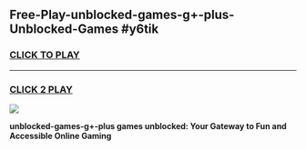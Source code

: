 
## Free-Play-unblocked-games-g+-plus-Unblocked-Games #y6tik
<h3>
<a href="https://news.freeplayer.one?title=unblocked-games-g+-plus&ref=8M">CLICK TO PLAY</a></h3>
<hr>

<h3>
<a href="https://news.freeplayer.one?title=unblocked-games-g+-plus&ref=8M">CLICK 2 PLAY</a>
  
</h3>

<a href="https://news.freeplayer.one?title=unblocked-games-g+-plus&ref=8M"><img src="https://clearcache.store/games.png"></a>


**unblocked-games-g+-plus games unblocked: Your Gateway to Fun and Accessible Online Gaming**

